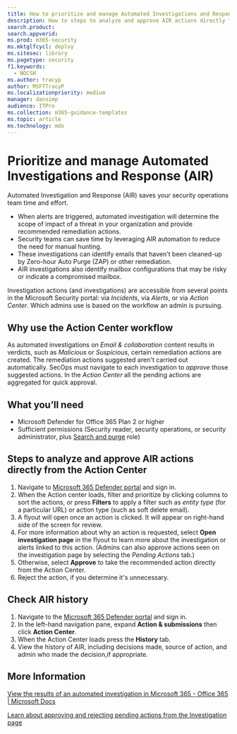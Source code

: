 ```yaml
---
title: How to prioritize and manage Automated Investigations and Response (AIR).
description: How to steps to analyze and approve AIR actions directly from the Action Center. When alerts are triggered, Automated Investigation and Response (AIR) determines the scope of impact of a threat in your organization and provided recommended remediation actions.
search.product: 
search.appverid: 
ms.prod: m365-security
ms.mktglfcycl: deploy
ms.sitesec: library
ms.pagetype: security
f1.keywords: 
  - NOCSH
ms.author: tracyp
author: MSFTTracyP
ms.localizationpriority: medium
manager: dansimp
audience: ITPro
ms.collection: m365-guidance-templates
ms.topic: article
ms.technology: mdo
---
```


# Prioritize and manage Automated Investigations and Response (AIR)

Automated Investigation and Response (AIR) saves your security operations team time and effort.

- When alerts are triggered, automated investigation will determine the scope of impact of a threat in your organization and provide recommended remediation actions.
- Security teams can save time by leveraging AIR automation to reduce the need for manual hunting.
- These investigations can identify emails that haven't been cleaned-up by Zero-hour Auto Purge (ZAP) or other remediation.
- AIR investigations also identify mailbox configurations that may be risky or indicate a compromised mailbox.

Investigation actions (and investigations) are accessible from several points in the Microsoft Security portal: via *Incidents*, via *Alerts*, or via *Action Center*. Which admins use is based on the workflow an admin is pursuing.

## Why use the Action Center workflow

As automated investigations on *Email & collaboration* content results in verdicts, such as *Malicious* or *Suspicious*, certain remediation actions are created. The remediation actions suggested aren't carried out automatically. SecOps must navigate to each investigation to *approve* those suggested actions. In the *Action Center* all the pending actions are aggregated for quick approval.

## What you’ll need

- Microsoft Defender for Office 365 Plan 2 or higher
- Sufficient permissions (Security reader, security operations, or security administrator, plus [Search and purge](../permissions-microsoft-365-security-center.md) role)

## Steps to analyze and approve AIR actions directly from the Action Center

1. Navigate to [Microsoft 365 Defender portal](https://security.microsoft.com/action-center) and sign in.
2. When the Action center loads, filter and prioritize by clicking columns to sort the actions, or press **Filters** to apply a filter such as *entity type* (for a particular URL) or action type (such as soft delete email).
3. A flyout will open once an action is clicked. It will appear on right-hand side of the screen for review.
4. For more information about why an action is requested, select **Open investigation page** in the flyout to learn more about the investigation or alerts linked to this action. (Admins can also approve actions seen on the investigation page by selecting the *Pending Actions* tab.)
5. Otherwise, select **Approve** to take the recommended action directly from the Action Center.
6. Reject the action, if you determine it's unnecessary.

## Check AIR history

1. Navigate to the [Microsoft 365 Defender portal](https://security.microsoft.com) and sign in.
2. In the left-hand navigation pane, expand **Action & submissions** then click **Action Center**.
3. When the Action Center loads press the **History** tab.
4. View the history of AIR, including decisions made, source of action, and admin who made the decision,if appropriate.

## More Information

[View the results of an automated investigation in Microsoft 365 - Office 365 | Microsoft Docs](../air-view-investigation-results.md)

[Learn about approving and rejecting pending actions from the Investigation page](../air-review-approve-pending-completed-actions.md)